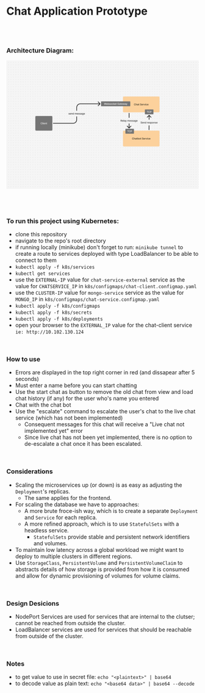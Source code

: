 # Chat Application Prototype

</br></br>

### Architecture Diagram:

![Architecture Diagram](Architecture-Diagram.png)

</br> </br>

### To run this project using Kubernetes:

- clone this repository
- navigate to the repo's root directory
- if running locally (minikube) don't forget to run: `minikube tunnel` to create a route to services deployed with type LoadBalancer to be able to connect to them
- `kubectl apply -f k8s/services`
- `kubectl get services`
- use the `EXTERNAL-IP` value for `chat-service-external` service as the value for `CHATSERVICE_IP` in `k8s/configmaps/chat-client.configmap.yaml`
- use the `CLUSTER-IP` value for `mongo-service` service as the value for `MONGO_IP` in `k8s/configmaps/chat-service.configmap.yaml`
- `kubectl apply -f k8s/configmaps`
- `kubectl apply -f k8s/secrets`
- `kubectl apply -f k8s/deployments`
- open your browser to the `EXTERNAL_IP` value for the chat-client service `ie: http://10.102.130.124`

</br>

### How to use

- Errors are displayed in the top right corner in red (and dissapear after 5 seconds)
- Must enter a name before you can start chatting
- Use the start chat as button to remove the old chat from view and load chat history (if any) for the user who's name you entered
- Chat with the chat bot
- Use the "escalate" command to escalate the user's chat to the live chat service (which has not been implemented)
  - Consequent messages for this chat will receive a "Live chat not implemented yet" error
  - Since live chat has not been yet implemented, there is no option to de-escalate a chat once it has been escalated.

</br>

### Considerations

- Scaling the microservices up (or down) is as easy as adjusting the `Deployment`'s replicas.
  - The same applies for the frontend.
- For scaling the database we have to approaches:
  - A more brute froce-ish way, which is to create a separate `Deployment` and `Service` for each replica.
  - A more refined approach, which is to use `StatefulSets` with a headless service.
    - `StatefulSets` provide stable and persistent network identifiers and volumes.
- To maintain low latency across a global workload we might want to deploy to multiple clusters in different regions.
- Use `StorageClass`, `PersistentVolume` and `PersistentVolumeClaim` to abstracts details of how storage is provided from how it is consumed and allow for dynamic provisioning of volumes for volume claims.

</br>

### Design Desicions

- NodePort Services are used for services that are internal to the clutser; cannot be reached from outside the cluster.
- LoadBalancer services are used for services that should be reachable from outside of the cluster.

</br>

### Notes

- to get value to use in secret file: `echo "<plaintext>" | base64`
- to decode value as plain text: `echo "<base64 data>" | base64 --decode`
